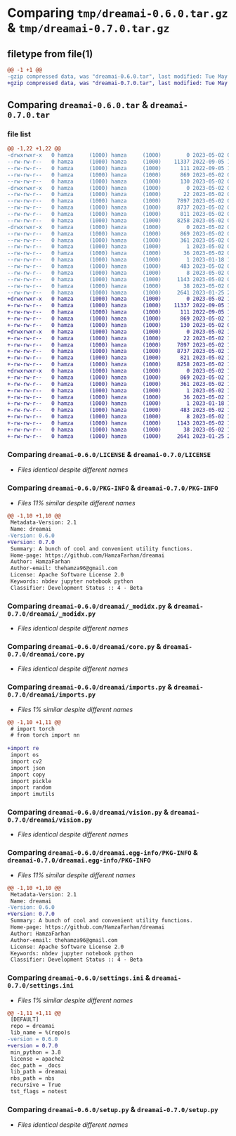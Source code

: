 # Comparing `tmp/dreamai-0.6.0.tar.gz` & `tmp/dreamai-0.7.0.tar.gz`

## filetype from file(1)

```diff
@@ -1 +1 @@
-gzip compressed data, was "dreamai-0.6.0.tar", last modified: Tue May  2 01:43:38 2023, max compression
+gzip compressed data, was "dreamai-0.7.0.tar", last modified: Tue May  2 13:54:14 2023, max compression
```

## Comparing `dreamai-0.6.0.tar` & `dreamai-0.7.0.tar`

### file list

```diff
@@ -1,22 +1,22 @@
-drwxrwxr-x   0 hamza     (1000) hamza     (1000)        0 2023-05-02 01:43:38.862010 dreamai-0.6.0/
--rw-rw-r--   0 hamza     (1000) hamza     (1000)    11337 2022-09-05 16:31:43.000000 dreamai-0.6.0/LICENSE
--rw-rw-r--   0 hamza     (1000) hamza     (1000)      111 2022-09-05 16:31:43.000000 dreamai-0.6.0/MANIFEST.in
--rw-rw-r--   0 hamza     (1000) hamza     (1000)      869 2023-05-02 01:43:38.862010 dreamai-0.6.0/PKG-INFO
--rw-rw-r--   0 hamza     (1000) hamza     (1000)      130 2023-05-02 01:42:31.000000 dreamai-0.6.0/README.md
-drwxrwxr-x   0 hamza     (1000) hamza     (1000)        0 2023-05-02 01:43:38.858010 dreamai-0.6.0/dreamai/
--rw-rw-r--   0 hamza     (1000) hamza     (1000)       22 2023-05-02 01:43:22.000000 dreamai-0.6.0/dreamai/__init__.py
--rw-rw-r--   0 hamza     (1000) hamza     (1000)     7897 2023-05-02 01:43:22.000000 dreamai-0.6.0/dreamai/_modidx.py
--rw-rw-r--   0 hamza     (1000) hamza     (1000)     8737 2023-05-02 01:43:22.000000 dreamai-0.6.0/dreamai/core.py
--rw-rw-r--   0 hamza     (1000) hamza     (1000)      811 2023-05-02 01:33:15.000000 dreamai-0.6.0/dreamai/imports.py
--rw-rw-r--   0 hamza     (1000) hamza     (1000)     8258 2023-05-02 01:43:22.000000 dreamai-0.6.0/dreamai/vision.py
-drwxrwxr-x   0 hamza     (1000) hamza     (1000)        0 2023-05-02 01:43:38.862010 dreamai-0.6.0/dreamai.egg-info/
--rw-rw-r--   0 hamza     (1000) hamza     (1000)      869 2023-05-02 01:43:38.000000 dreamai-0.6.0/dreamai.egg-info/PKG-INFO
--rw-rw-r--   0 hamza     (1000) hamza     (1000)      361 2023-05-02 01:43:38.000000 dreamai-0.6.0/dreamai.egg-info/SOURCES.txt
--rw-rw-r--   0 hamza     (1000) hamza     (1000)        1 2023-05-02 01:43:38.000000 dreamai-0.6.0/dreamai.egg-info/dependency_links.txt
--rw-rw-r--   0 hamza     (1000) hamza     (1000)       36 2023-05-02 01:43:38.000000 dreamai-0.6.0/dreamai.egg-info/entry_points.txt
--rw-rw-r--   0 hamza     (1000) hamza     (1000)        1 2023-01-18 11:49:09.000000 dreamai-0.6.0/dreamai.egg-info/not-zip-safe
--rw-rw-r--   0 hamza     (1000) hamza     (1000)      483 2023-05-02 01:43:38.000000 dreamai-0.6.0/dreamai.egg-info/requires.txt
--rw-rw-r--   0 hamza     (1000) hamza     (1000)        8 2023-05-02 01:43:38.000000 dreamai-0.6.0/dreamai.egg-info/top_level.txt
--rw-rw-r--   0 hamza     (1000) hamza     (1000)     1143 2023-05-02 01:43:12.000000 dreamai-0.6.0/settings.ini
--rw-rw-r--   0 hamza     (1000) hamza     (1000)       38 2023-05-02 01:43:38.862010 dreamai-0.6.0/setup.cfg
--rw-rw-r--   0 hamza     (1000) hamza     (1000)     2641 2023-01-25 20:45:57.000000 dreamai-0.6.0/setup.py
+drwxrwxr-x   0 hamza     (1000) hamza     (1000)        0 2023-05-02 13:54:14.443136 dreamai-0.7.0/
+-rw-rw-r--   0 hamza     (1000) hamza     (1000)    11337 2022-09-05 16:31:43.000000 dreamai-0.7.0/LICENSE
+-rw-rw-r--   0 hamza     (1000) hamza     (1000)      111 2022-09-05 16:31:43.000000 dreamai-0.7.0/MANIFEST.in
+-rw-rw-r--   0 hamza     (1000) hamza     (1000)      869 2023-05-02 13:54:14.443136 dreamai-0.7.0/PKG-INFO
+-rw-rw-r--   0 hamza     (1000) hamza     (1000)      130 2023-05-02 01:42:31.000000 dreamai-0.7.0/README.md
+drwxrwxr-x   0 hamza     (1000) hamza     (1000)        0 2023-05-02 13:54:14.443136 dreamai-0.7.0/dreamai/
+-rw-rw-r--   0 hamza     (1000) hamza     (1000)       22 2023-05-02 13:54:09.000000 dreamai-0.7.0/dreamai/__init__.py
+-rw-rw-r--   0 hamza     (1000) hamza     (1000)     7897 2023-05-02 13:54:09.000000 dreamai-0.7.0/dreamai/_modidx.py
+-rw-rw-r--   0 hamza     (1000) hamza     (1000)     8737 2023-05-02 13:54:09.000000 dreamai-0.7.0/dreamai/core.py
+-rw-rw-r--   0 hamza     (1000) hamza     (1000)      821 2023-05-02 13:53:30.000000 dreamai-0.7.0/dreamai/imports.py
+-rw-rw-r--   0 hamza     (1000) hamza     (1000)     8258 2023-05-02 13:54:09.000000 dreamai-0.7.0/dreamai/vision.py
+drwxrwxr-x   0 hamza     (1000) hamza     (1000)        0 2023-05-02 13:54:14.443136 dreamai-0.7.0/dreamai.egg-info/
+-rw-rw-r--   0 hamza     (1000) hamza     (1000)      869 2023-05-02 13:54:14.000000 dreamai-0.7.0/dreamai.egg-info/PKG-INFO
+-rw-rw-r--   0 hamza     (1000) hamza     (1000)      361 2023-05-02 13:54:14.000000 dreamai-0.7.0/dreamai.egg-info/SOURCES.txt
+-rw-rw-r--   0 hamza     (1000) hamza     (1000)        1 2023-05-02 13:54:14.000000 dreamai-0.7.0/dreamai.egg-info/dependency_links.txt
+-rw-rw-r--   0 hamza     (1000) hamza     (1000)       36 2023-05-02 13:54:14.000000 dreamai-0.7.0/dreamai.egg-info/entry_points.txt
+-rw-rw-r--   0 hamza     (1000) hamza     (1000)        1 2023-01-18 11:49:09.000000 dreamai-0.7.0/dreamai.egg-info/not-zip-safe
+-rw-rw-r--   0 hamza     (1000) hamza     (1000)      483 2023-05-02 13:54:14.000000 dreamai-0.7.0/dreamai.egg-info/requires.txt
+-rw-rw-r--   0 hamza     (1000) hamza     (1000)        8 2023-05-02 13:54:14.000000 dreamai-0.7.0/dreamai.egg-info/top_level.txt
+-rw-rw-r--   0 hamza     (1000) hamza     (1000)     1143 2023-05-02 13:54:03.000000 dreamai-0.7.0/settings.ini
+-rw-rw-r--   0 hamza     (1000) hamza     (1000)       38 2023-05-02 13:54:14.443136 dreamai-0.7.0/setup.cfg
+-rw-rw-r--   0 hamza     (1000) hamza     (1000)     2641 2023-01-25 20:45:57.000000 dreamai-0.7.0/setup.py
```

### Comparing `dreamai-0.6.0/LICENSE` & `dreamai-0.7.0/LICENSE`

 * *Files identical despite different names*

### Comparing `dreamai-0.6.0/PKG-INFO` & `dreamai-0.7.0/PKG-INFO`

 * *Files 11% similar despite different names*

```diff
@@ -1,10 +1,10 @@
 Metadata-Version: 2.1
 Name: dreamai
-Version: 0.6.0
+Version: 0.7.0
 Summary: A bunch of cool and convenient utility functions.
 Home-page: https://github.com/HamzaFarhan/dreamai
 Author: HamzaFarhan
 Author-email: thehamza96@gmail.com
 License: Apache Software License 2.0
 Keywords: nbdev jupyter notebook python
 Classifier: Development Status :: 4 - Beta
```

### Comparing `dreamai-0.6.0/dreamai/_modidx.py` & `dreamai-0.7.0/dreamai/_modidx.py`

 * *Files identical despite different names*

### Comparing `dreamai-0.6.0/dreamai/core.py` & `dreamai-0.7.0/dreamai/core.py`

 * *Files identical despite different names*

### Comparing `dreamai-0.6.0/dreamai/imports.py` & `dreamai-0.7.0/dreamai/imports.py`

 * *Files 1% similar despite different names*

```diff
@@ -1,10 +1,11 @@
 # import torch
 # from torch import nn
 
+import re
 import os
 import cv2
 import json
 import copy
 import pickle
 import random
 import imutils
```

### Comparing `dreamai-0.6.0/dreamai/vision.py` & `dreamai-0.7.0/dreamai/vision.py`

 * *Files identical despite different names*

### Comparing `dreamai-0.6.0/dreamai.egg-info/PKG-INFO` & `dreamai-0.7.0/dreamai.egg-info/PKG-INFO`

 * *Files 11% similar despite different names*

```diff
@@ -1,10 +1,10 @@
 Metadata-Version: 2.1
 Name: dreamai
-Version: 0.6.0
+Version: 0.7.0
 Summary: A bunch of cool and convenient utility functions.
 Home-page: https://github.com/HamzaFarhan/dreamai
 Author: HamzaFarhan
 Author-email: thehamza96@gmail.com
 License: Apache Software License 2.0
 Keywords: nbdev jupyter notebook python
 Classifier: Development Status :: 4 - Beta
```

### Comparing `dreamai-0.6.0/settings.ini` & `dreamai-0.7.0/settings.ini`

 * *Files 1% similar despite different names*

```diff
@@ -1,11 +1,11 @@
 [DEFAULT]
 repo = dreamai
 lib_name = %(repo)s
-version = 0.6.0
+version = 0.7.0
 min_python = 3.8
 license = apache2
 doc_path = _docs
 lib_path = dreamai
 nbs_path = nbs
 recursive = True
 tst_flags = notest
```

### Comparing `dreamai-0.6.0/setup.py` & `dreamai-0.7.0/setup.py`

 * *Files identical despite different names*

